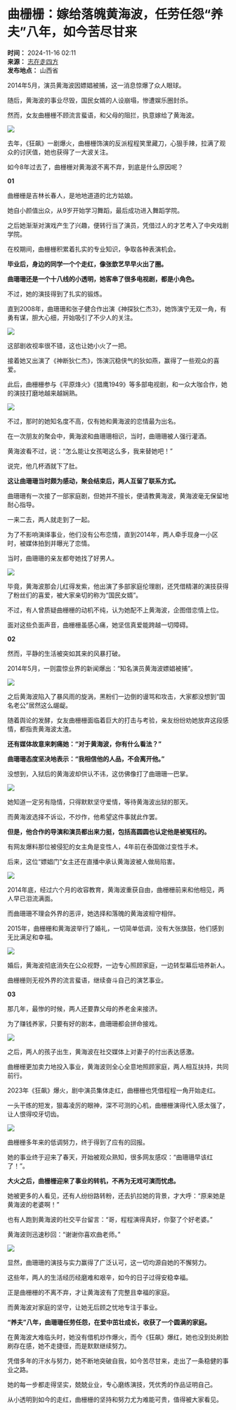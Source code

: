 # 曲栅栅：嫁给落魄黄海波，任劳任怨“养夫”八年，如今苦尽甘来

**时间：** 2024-11-16 02:11  
**来源：** [志在走四方](https://www.sohu.com/a/826714821_121863718?spm=smpc.content-abroad.content.1.1732258316628BoXJQEZ)  
**发布地点：** 山西省  

2014年5月，演员黄海波因嫖娼被捕，这一消息惊爆了众人眼球。

随后，黄海波的事业尽毁，国民女婿的人设崩塌，惨遭娱乐圈封杀。

然而，女友曲栅栅不顾流言蜚语，和父母的阻拦，执意嫁给了黄海波。

![](//q5.itc.cn/images01/20241114/01ae0480cfaf4f43a38cdcebcb92834c.jpeg)

去年，《狂飙》一剧爆火，曲栅栅饰演的反派程程笑里藏刀，心狠手辣，拉满了观众的讨厌值，她也获得了一大波关注。

如今8年过去了，曲栅栅对黄海波不离不弃，到底是什么原因呢？

**01**

曲栅栅是吉林长春人，是地地道道的北方姑娘。

她自小颜值出众，从9岁开始学习舞蹈，最后成功进入舞蹈学院。

之后她渐渐对演戏产生了兴趣，便转行当了演员，凭借过人的才艺考入了中央戏剧学院。

在校期间，曲栅栅积累着扎实的专业知识，争取各种表演机会。

**毕业后，身边的同学一个个走红，像张歆艺早早火出了圈。**

**曲珊珊还是一个十八线的小透明，她客串了很多电视剧，都是小角色。**

不过，她的演技得到了扎实的锻炼。

直到2008年，曲珊珊和张子健合作出演《神探狄仁杰3》，她饰演宁无双一角，有勇有谋，胆大心细，开始吸引了不少人的关注。

![](//q1.itc.cn/images01/20241114/2d325ed0da854379a11909b2df84712c.jpeg)

这部剧收视率很不错，这也让她小火了一把。

接着她又出演了《神断狄仁杰》，饰演沉稳侠气的狄如燕，赢得了一些观众的喜爱。

此后，曲栅栅参与《平原烽火》《猎鹰1949》等多部电视剧，和一众大咖合作，她的演技打磨地越来越娴熟。

![](//q8.itc.cn/images01/20241114/70c91e834ecb4874a646f7d1eb109854.jpeg)

不过，那时的她知名度不高，仅有她和黄海波的恋情最为出名。

在一次朋友的聚会中，黄海波和曲珊珊相识，当时，曲珊珊被人强行灌酒。

黄海波看不过，说：“怎么能让女孩喝这么多，我来替她吧！”

说完，他几杯酒就下了肚。

**这让曲珊珊当时颇为感动，聚会结束后，两人互留了联系方式。**

曲珊珊有一次接了一部家庭剧，但她并不擅长，便请教黄海波，黄海波毫无保留地耐心指导。

一来二去，两人就走到了一起。

为了不影响演绎事业，他们没有公布恋情，直到2014年，两人牵手现身一小区时，被媒体拍到并曝光了恋情。

当时，曲珊珊的亲友都夸她找了好男人。

![](//q1.itc.cn/images01/20241114/fd33b21197804bbba0e90912b02fcbb7.jpeg)

毕竟，黄海波那会儿红得发紫，他出演了多部家庭伦理剧，还凭借精湛的演技获得了粉丝们的喜爱，被大家亲切的称为“国民女婿”。

不过，有人曾质疑曲栅栅的动机不纯，认为她配不上黄海波，企图借恋情上位。

面对这些负面声音，曲栅栅虽感心痛，她坚信真爱能跨越一切障碍。

**02**

然而，平静的生活被突如其来的风暴打破。

2014年5月，一则震惊业界的新闻爆出：“知名演员黄海波嫖娼被捕”。

![](//q4.itc.cn/images01/20241114/2f657e6479a04effb6656dfe737ea1a7.jpeg)

之后黄海波陷入了暴风雨的旋涡，黑粉们一边倒的谩骂和攻击，大家都没想到“国名老公”居然这么龌龊。

随着舆论的发酵，女友曲栅栅面临着巨大的打击与考验，亲友纷纷劝她放弃这段感情，都指责黄海波太渣。

**还有媒体故意来刺痛她：“对于黄海波，你有什么看法？”**

**曲珊珊态度坚决地表示：“我相信他的人品，不会离开他。”**

没想到，入狱后的黄海波却供认不讳，这仿佛像打了曲珊珊一巴掌。

![](//q6.itc.cn/images01/20241114/387b283ace5041ab8b5151a0a359e351.jpeg)

她知道一定另有隐情，只得默默坚守爱情，等待黄海波出狱的那天。

而黄海波选择不诉讼，不炒作，他希望这件事就此作罢。

**但是，他合作的导演和演员都出来力挺，包括高圆圆也认定他是被冤枉的。**

有网友爆料那位被侵犯的女主角是变性人，4年前在泰国做过变性手术。

后来，这位“嫖娼门”女主还在直播中承认黄海波被人做局陷害。

![](//q5.itc.cn/images01/20241114/23cb206d92ad4f4a96d64343c2f76a27.jpeg)

2014年底，经过六个月的收容教育，黄海波重获自由，曲栅栅前来和他相见，两人早已泪流满面。

而曲珊珊不理会外界的恶评，她选择和落魄的黄海波相守相伴。

2015年，曲栅栅和黄海波举行了婚礼，一切简单低调，没有大张旗鼓，他们感到无比满足和幸福。

![](//q2.itc.cn/images01/20241114/06ddaaa35b9c494bb569f8ece56e6fe0.jpeg)

婚后，黄海波彻底消失在公众视野，一边专心照顾家庭，一边转型幕后培养新人。

曲栅栅则无视外界的流言蜚语，继续奋斗自己的演艺事业。

**03**

那几年，最惨的时候，两人还要靠父母的养老金来接济。

为了赚钱养家，只要有好的剧本，曲珊珊都会拼命接戏。

![](//q6.itc.cn/images01/20241114/9207ae9af695474ba118c0d4977c9073.jpeg)

之后，两人的孩子出生，黄海波在社交媒体上对妻子的付出表达感激。

曲栅栅更加卖力地投入事业，黄海波则全心全意地照顾家庭，两人相互扶持，共同前行。

2023年《狂飙》爆火，剧中演员集体走红，曲栅栅也凭借程程一角开始走红。

一头干练的短发，狠毒凌厉的眼神，深不可测的心机，曲栅栅演得代入感太强了，让人恨得咬牙切齿。

![](//q3.itc.cn/images01/20241114/cb21e3c3a76e48ab926ba1dcac895754.jpeg)

曲栅栅多年来的低调努力，终于得到了应有的回报。

她的事业终于迎来了春天，开始被观众熟知，很多网友感叹：“曲珊珊早该红了！”。

**大火之后，曲栅栅迎来了事业的转机，不再为无戏可演而忧虑。**

她被更多的人看见，还有人纷纷路转粉，还去扒拉她的背景，才大呼：“原来她是黄海波的老婆啊！”

也有人跑到黄海波的社交平台留言：“哥，程程演得真好，你娶了个好老婆。”

黄海波则迅速秒回：“谢谢你喜欢曲老师。”

![](//q3.itc.cn/images01/20241114/b25c89581a06451da7c9d5d9a7b7d4af.jpeg)

显然，曲珊珊的演技与实力赢得了广泛认可，这一切均源自她的不懈努力。

这些年，两人的生活经历经磨难和艰辛，如今的日子过得安稳幸福。

正是曲栅栅的不离不弃，才让黄海波有了完整且幸福的家庭。

而黄海波对家庭的坚守，让她无后顾之忧地专注于事业。

**“养夫”八年，曲珊珊任劳任怨，在爱中茁壮成长，收获了一个圆满的家庭。**

在黄海波大难临头时，她没有借机炒作爆火，而今《狂飙》爆红，她也没到处刷脸刷存在感，她不走捷径，而是默默继续努力。

凭借多年的汗水与努力，她不断地突破自我，如今苦尽甘来，走出了一条稳健的事业之路。

她的每一步都走得坚实，兢兢业业，专心磨练演技，凭优秀的作品证明自己。

从小透明到如今的走红，曲栅栅的坚持和努力尤为难能可贵，值得被大家看见。
